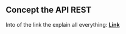 
## Concept the API REST

Into of the link the explain all everything: [**Link**](https://blog.back4app.com/es/como-construir-una-api-rest/)